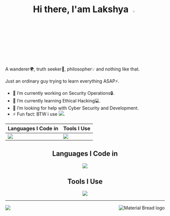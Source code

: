 <h1 align=center>Hi there, I'am Lakshya <img src="https://media.giphy.com/media/hvRJCLFzcasrR4ia7z/giphy.gif" width="4%"></h1>
A wanderer🌍, truth seeker🎩, philosopher💡 and nothing like that.

Just an ordinary guy trying to learn everything ASAP⚡.

- 🔭 I’m currently working on Security Operations🔒.
- 🌱 I’m currently learning Ethical Hacking💻.
- 🤔 I’m looking for help with Cyber Security and Development.
- ⚡ Fun fact: BTW i use ![](https://img.shields.io/badge/Arch_Linux-1793D1?style=flat&logo=arch-linux&logoColor=white).

|Languages I Code in | Tools I Use |
|---|---|
|<img src="https://skillicons.dev/icons?i=flutter,dart,c,py,js,html,css,bash,md,cpp,sqlite](https://skillicons.dev/icons?i=flutter,dart,c,py,bash,html,css,js,md,cpp,rust,kotlin,arduino,sqlite,mysql,lua,regex,ts,nginx,nodejs&perline=5&theme=light)" /> | <img src="https://skillicons.dev/icons?i=git,figma,linux,aws,gcp,raspberrypi,ps,svg,vscode,xd" /> |

<h2 align=center>Languages I Code in</h2>
<p align="center">
    <img src="[https://skillicons.dev/icons?i=flutter,dart,c,py,js,html,css,bash,md,cpp,sqlite](https://skillicons.dev/icons?i=flutter,dart,c,py,bash,html,css,js,md,cpp,rust,kotlin,arduino,sqlite,mysql,lua,regex,ts,nginx,nodejs&perline=5&theme=light)" />
</p>

<h2 align=center>Tools I Use</h2>
<p align="center">
    <img src="https://skillicons.dev/icons?i=git,figma,linux,aws,gcp,raspberrypi,ps,svg,vscode,xd" />
</p>

<hr>

<p >
    <img align="right" src="https://github-readme-stats.vercel.app/api?username=lakshyarao22&show_icons=true&theme=midnight-purple&layout=compact" alt="Material Bread logo">
    <img align="left" src="https://github-readme-stats.vercel.app/api/top-langs/?username=lakshyarao22&theme=midnight-purple&layout=compact">
</p>

<!--
**lakshyarao22/lakshyarao22** is a ✨ _special_ ✨ repository because its `README.md` (this file) appears on your GitHub profile.

Here are some ideas to get you started:

- 🔭 I’m currently working on ...
- 🌱 I’m currently learning ...
- 👯 I’m looking to collaborate on ...
- 🤔 I’m looking for help with ...
- 💬 Ask me about ...
- 📫 How to reach me: ...
- 😄 Pronouns: ...
- ⚡ Fun fact: ...
-->
